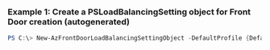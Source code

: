 ### Example 1: Create a PSLoadBalancingSetting object for Front Door creation (autogenerated)
```powershell
PS C:\> New-AzFrontDoorLoadBalancingSettingObject -DefaultProfile {DefaultProfile} -Name loadbalancingsetting1 -SampleSize {SampleSize} -SuccessfulSamplesRequired {SuccessfulSamplesRequired}
```

